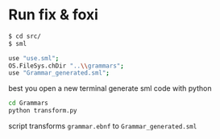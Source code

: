 # Run fix & foxi
```sh
$ cd src/
$ sml

use "use.sml";
OS.FileSys.chDir "..\\grammars";
use "Grammar_generated.sml";
```

best you open a new terminal
generate sml code with python

```sh
cd Grammars
python transform.py
```

script transforms `grammar.ebnf` to `Grammar_generated.sml`